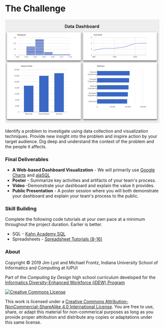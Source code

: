 # The Challenge

![](.gitbook/assets/dashboardthumb.png)

Identify a problem to investigate using data collection and visualization techniques. Provide new insight into the problem and inspire action by your target audience. Dig deep and understand the context of the problem and the people it affects.

### Final Deliverables

* **A Web-based Dashboard Visualization** - We will primarily use [Google Charts](https://developers.google.com/chart/) and [alaSQL](http://alasql.org/)
* **Poster** - Summarize key activities and artifacts of your team's process.
* **Video** -Demonstrate your dashboard and explain the value it provides.
* **Public Presentation** -  A poster session where you will both demonstrate your dashboard and explain your team's process to the public.

### Skill Building

Complete the following code tutorials at your own pace at a minimum throughout the project duration. Earlier is better.

* SQL - [Kahn Academy SQL](https://www.khanacademy.org/computing/computer-programming/sql)
* Spreadsheets - [Spreadsheet Tutorials \(8-16\)](http://www.gcflearnfree.org/googlespreadsheets/)​

### About

Copyright © 2019 Jim Lyst and Michael Frontz, Indiana University School of Informatics and Computing at IUPUI

Part of the _Computing by Design_ high school curriculum developed for the [Informatics Diversity-Enhanced Workforce \(iDEW\) Program](http://soic.iupui.edu/idew/)​

​[​![Creative Commons License](https://i.creativecommons.org/l/by-nc-sa/4.0/88x31.png)​](http://creativecommons.org/licenses/by-nc-sa/4.0/)​

This work is licensed under a [Creative Commons Attribution-NonCommercial-ShareAlike 4.0 International License](http://creativecommons.org/licenses/by-nc-sa/4.0/). You are free to use, share, or adapt this material for non-commerical purposes as long as you provide proper attribution and distribute any copies or adaptations under this same license.

